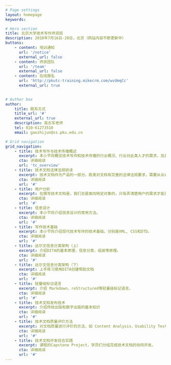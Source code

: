 ```yaml
---
# Page settings
layout: homepage
keywords:

# Hero section
title: 北京大学技术写作师资班
description: 2018年7月16日-20日，北京（网站内容不断更新中）
buttons:
    - content: 培训通知
      url: '/notice'
      external_url: false
    - content: 师资团队
      url: '/team'
      external_url: false
    - content: 在线报名
      url: 'http://pkutc-training.mikecrm.com/wvUmqCc'
      external_url: true
    

# Author box
author:
    title: 联系方式
    title_url: '#'
    external_url: true
    description: 高志军老师
    tel: 010-61273510
    email: gaozhijun@ss.pku.edu.cn

# Grid navigation
grid_navigation:
    - title: 技术写作与技术传播概述
      excerpt: 本小节将概览技术写作和技术传播的行业概况、行业对此类人才的需求，及其未来的发展趋势。
      cta: 详细阅读
      url: 'tc_overview'
    - title: 技术文档法律法规研读
      excerpt: 技术文档作为产品的一部分，欧美对文档有完善的法律法规要求，需要从业者能熟悉常见的法律法规要求。
      cta: 详细阅读
      url: '#'
    - title: 用户分析
      excerpt: 在撰写技术文档是，我们总是面向特定对象的，只有弄清楚用户的需求才能更好的提供技术信息。本小节将介绍常用的用户分析方法。
      cta: 详细阅读
      url: '#'
    - title: 信息设计
      excerpt: 本小节将介绍信息设计的常用方法。
      cta: 详细阅读
      url: '#'
    - title: 写作技术基础
      excerpt: 本小节将介绍现代技术写作的技术基础，分别是XML, CSS和DTD。
      cta: 详细阅读
      url: '#'
    - title: 达尔文信息分类架构（上）
      excerpt: 介绍DITA的基本原理，信息分类，组装等原理。
      cta: 详细阅读
      url: '#'
    - title: 达尔文信息分类架构（下）
      excerpt: 上手练习使用DITA创建帮助文档
      cta: 详细阅读
      url: '#'
    - title: 轻量级标记语言
      excerpt: 介绍 Markdown，reStructured等轻量级标记语言。
      cta: 详细阅读
      url: '#'
    - title: 技术文档发布技术
      excerpt: 介绍传统出版和数字出版的基本知识
      cta: 详细阅读
      url: '#'
    - title: 技术文档质量评价方法
      excerpt: 对文档质量进行评价的方法，如 Content Analysis，Usability Testing等，并使用统计学方法对实验结果进行分析。
      cta: 详细阅读
      url: '#'
    - title: 技术文档开发综合实践
      excerpt: 课程的Capstone Project，学员们分组完成技术文档的协同开发。
      cta: 详细阅读
      url: '#'
---
```

